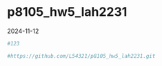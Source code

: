 p8105_hw5_lah2231
================
2024-11-12

``` r
#123

#https://github.com/L54321/p8105_hw5_lah2231.git
```
